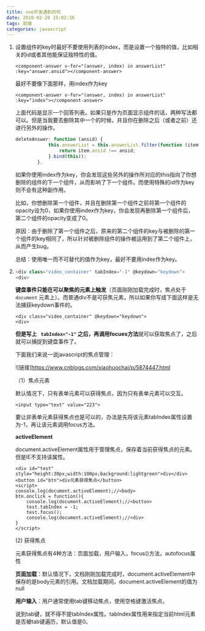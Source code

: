 ```yaml
---
title: vue开发遇到的坑
date: 2018-02-28 15:02:16
tags: 前端
categories: javascript
---
```


1. 设置组件的key时最好不要使用列表的index，而是设置一个独特的值，比如相关的id或者其他能保证独特性的值。

   ```
   <component-answer v-for="(answer, index) in answerList" :key="answer.ansid"></component-answer>
   ```

   最好不要像下面那样，用index作为key

   ```
   <component-answer v-for="(answer, index) in answerList" :key="index"></component-answer>
   ```

   上面代码是显示一个回答列表。如果只是作为页面显示组件的话，两种写法都可以。但是当我要去删除其中一个的时候，并且你在删除之后（或者之前）还进行另外的操作。

   ```javascript
   deleteAnswer: function (ansid) {
               this.answerList = this.answerList.filter(function (item) {
                   return item.ansid !== ansid;
               }.bind(this));
           },
   ```

   如果你使用index作为key，你会发现这些另外的操作所对应的this指向了你想删除的组件的下一个组件，从而影响了下一个组件。而使用特殊的id作为key则不会有这种副作用。

   比如，你想删除第一个组件，并且在删除第一个组件之前将第一个组件的opacity设为0，如果你使用index作为key，你会发现再删除第一个组件后，第二个组件的opacity变成了0。

   原因：由于删除了第一个组件之后，原来的第二个组件的key与被删除的第一个组件的key相同了，所以针对被删除组件的操作被运用到了第二个组件上，从而产生bug。

   总结：使用唯一而不可替代的值作为key，最好不要用index作为key。

2. ```javascript
   <div class="video_container" tabIndex="-1" @keydown="keydown">
   <div>
   ```

   **键盘事件只能在可以聚焦的元素上触发**（页面刚刚加载完成时，焦点处于`` document`` 元素上）。而普通div不是可获焦元素，所以如果你写成下面这样是无法捕获keydown事件的。

   ```
   <div class="video_container" @keydown="keydown">
   <div>
   ```

   **但是写上 `` tabIndex="-1"`` 之后，再调用focues方法**就可以获取焦点了，之后就可以捕捉到键盘事件了。

   下面我们来说一说javascript的焦点管理：

   ![链接]https://www.cnblogs.com/xiaohuochai/p/5874447.html

   （1）焦点元素

   默认情况下，只有表单元素可以获得焦点，因为只有表单元素可以交互。

   ```
   <input type="text" value="223">
   ```

   要让非表单元素获得焦点也是可以的，办法是先将该元素tabIndex属性设置为-1，再让该元素调用focus方法。

   **activeElement**

   document.activeElement属性用于管理焦点，保存着当前获得焦点的元素。但是IE不支持该属性。

   ```
   <div id="test" style="height:30px;width:100px;background:lightgreen">div</div>
   <button id="btn">div元素获得焦点</button>
   <script>
   console.log(document.activeElement);//<body>
   btn.onclick = function(){
       console.log(document.activeElement);//<button>
       test.tabIndex = -1;
       test.focus();    
       console.log(document.activeElement);//<div>
   }
   </script>
   ```

   (2)  获得焦点

   元素获得焦点有4种方法：页面加载，用户输入，focus()方法，autofocus属性

   **页面加载**：默认情况下，文档刚刚加载完成时，document.activeElement中保存的是body元素的引用。文档加载期间，document.activeElement的值为null

   **用户输入**：用户通常使用tab键移动焦点，使用空格键激活焦点。

   说到tab键，就不得不提tabIndex属性。tabIndex属性用来指定当前html元素是否被tab键遍历，默认值是0。

   ​

